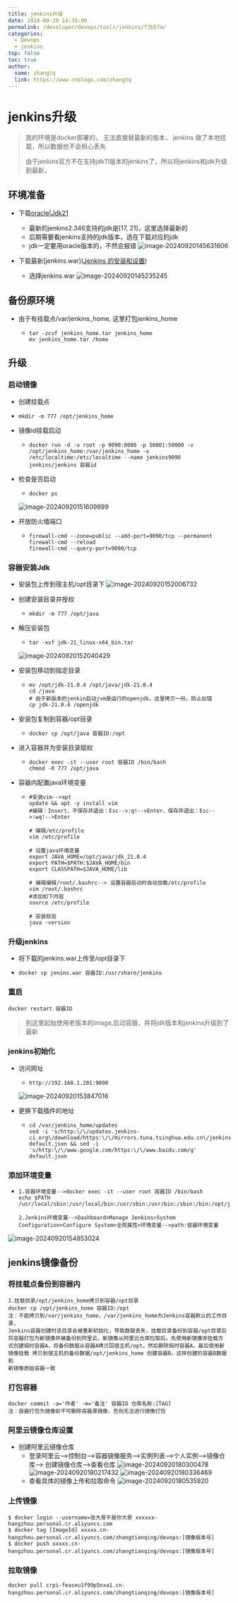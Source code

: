 ```yaml
---
title: jenkins升级
date: 2024-09-20 14:35:00
permalink: /developer/devops/tools/jenkins/f3b57a/
categories: 
  - Devops
  - jenkins
top: false
toc: true
author: 
  name: zhangtq
  link: https://www.cnblogs.com/zhangtq
---
```

# jenkins升级



> 我的环境是docker部署的， 无法直接替最新的版本， jenkins 做了本地挂载，所以数据也不会担心丢失
>
> 由于jenkins官方不在支持jdk11版本的jenkins了，所以将jenkins和jdk升级到最新，

## 环境准备

- 下载[oracle|Jdk21](https://download.oracle.com/java/21/latest/jdk-21_linux-x64_bin.tar.gz)
  - 最新的jenkins2.346支持的jdk是[17, 21]，这里选择最新的
  - 后期需要看jenkins支持的jdk版本，选在下载对应的jdk
  - jdk一定要用oracle版本的，不然会报错
  ![image-20240920145631606](https://zhangtq-blog.oss-cn-hangzhou.aliyuncs.com/content_picture/image-20240920145631606.png)
  
- 下载最新[jenkins.war]([Jenkins 的安装和设置](https://www.jenkins.io/zh/download/))
  - 选择jenkins.war
  ![image-20240920145235245](https://zhangtq-blog.oss-cn-hangzhou.aliyuncs.com/content_picture/image-20240920145235245.png)

## 备份原环境

- 由于有挂载点/var/jenkins_home, 这里打包jenkins_home

  - ```shell
    tar -zcvf jenkins_home.tar jenkins_home
    mv jenkins_home.tar /home
    
    ```



## 升级

### 启动镜像

-  创建挂载点

  - ```shell
    mkdir -m 777 /opt/jenkins_home
    ```

- 镜像id挂载启动

  - ```shell
    docker run -d -u root -p 9090:8080 -p 50001:50000 -v /opt/jenkins_home:/var/jenkins_home -v /etc/localtime:/etc/localtime --name jenkins9090 jenkins/jenkins 容器id
    ```

- 检查是否启动

  - ```shell
    docker ps
    ```

  ![image-20240920151609899](https://zhangtq-blog.oss-cn-hangzhou.aliyuncs.com/content_picture/image-20240920151609899.png)

- 开放防火墙端口

  - ```
    firewall-cmd --zone=public --add-port=9090/tcp --permanent
    firewall-cmd --reload
    firewall-cmd --query-port=9090/tcp
    ```

### 容器安装Jdk

- 安装包上传到宿主机/opt目录下
  ![image-20240920152006732](https://zhangtq-blog.oss-cn-hangzhou.aliyuncs.com/content_picture/image-20240920152006732.png)

- 创建安装目录并授权

  - ```
    mkdir -m 777 /opt/java
    ```

- 解压安装包

  - ```shell
    tar -xvf jdk-21_linux-x64_bin.tar 
    ```

  ![image-20240920152040429](https://zhangtq-blog.oss-cn-hangzhou.aliyuncs.com/content_picture/image-20240920152040429.png)

- 安装包移动到指定目录

  - ```shell
    mv /opt/jdk-21.0.4 /opt/java/jdk-21.0.4
    cd /java
    # 由于新版本的jenkin启动jvm是运行的openjdk，这里拷贝一份，防止出错
    cp jdk-21.0.4 /openjdk
    ```

- 安装包复制到容器/opt目录

  - ```shell
    docker cp /opt/java 容器ID:/opt
    ```

- 进入容器并为安装目录赋权

  - ```shell
    docker exec -it --user root 容器ID /bin/bash
    chmod -R 777 /opt/java
    ```

- 容器内配置java环境变量

  - ```shell
    #安装vim-->apt 
    update && apt -y install vim
    #编辑：Insert、不保存并退出：Esc-->:q!-->Enter、保存并退出：Esc-->:wq!-->Enter
    
    # 编辑/etc/profile
    vim /etc/profile
    
    # 设置java环境变量
    export JAVA_HOME=/opt/java/jdk_21.0.4
    export PATH=$PATH:$JAVA_HOME/bin
    export CLASSPATH=$JAVA_HOME/lib
    
    # 编辑编辑/root/.bashrc--> 设置容器启动时自动加载/etc/profile
    vim /root/.bashrc
    #添加如下内容
    source /etc/profile
    
    # 安装校验
    java -version
    
    ```

### 升级jenkins

 - 将下载的jenkins.war上传至/opt目录下

 - ```shell
   docker cp jenins.war 容器ID:/usr/share/jenkins
   ```

   

### 重启

```shell
docker restart 容器ID
```



> 到这里起始使用老版本的image,启动容器，并将jdk版本和jenkins升级到了最新

### jenkins初始化

- 访问网址

  - ```
    http://192.168.1.201:9090
    ```

  ![image-20240920153847016](https://zhangtq-blog.oss-cn-hangzhou.aliyuncs.com/content_picture/image-20240920153847016.png)



- 更换下载插件的地址

  - ```shell
    cd /var/jenkins_home/updates
    sed -i 's/http:\/\/updates.jenkins-ci.org\/download/https:\/\/mirrors.tuna.tsinghua.edu.cn\/jenkins/g' default.json && sed -i 's/http:\/\/www.google.com/https:\/\/www.baidu.com/g' default.json
    ```


### 添加环境变量

- ````shell
  1.容器环境变量-->docker exec -it --user root 容器ID /bin/bash
  echo $PATH 
  /usr/local/sbin:/usr/local/bin:/usr/sbin:/usr/bin:/sbin:/bin:/opt/java/jdk_21.0.4/bin
  
  2.Jenkins环境变量-->Dashboard>Manage Jenkins>System Configuration>Configure System>全局属性>环境变量-->path:容器环境变量
  ````

![image-20240920154853024](https://zhangtq-blog.oss-cn-hangzhou.aliyuncs.com/content_picture/image-20240920154853024.png)

## jenkins镜像备份

### 将挂载点备份到容器内

```shell
1.挂载目录/opt/jenkins_home拷贝到容器/opt目录
docker cp /opt/jenkins_home 容器ID:/opt
注：不能拷贝到/var/jenkins_home，/var/jenkins_home为Jenkins容器默认的工作目录，
Jenkins容器创建时该目录会被重新初始化，导致数据丢失，挂载目录备份到容器/opt目录后
将容器打包为新镜像并被备份到阿里云，新镜像从阿里云仓库拉取后，先使用新镜像非挂载方
式创建临时容器A，将备份数据从容器A拷贝回宿主机/opt，然后删除临时容器A，最后使用新
镜像挂载 拷贝到宿主机的备份数据/opt/jenkins_home 创建容器B，这样创建的容器B数据和
新镜像原始容器一致
```



### 打包容器

```shell
docker commit -a='作者' -m='备注' 容器ID 仓库名称:[TAG]
注：容器打包为镜像前不可删除容器源镜像，否则无法进行镜像打包
```



### 阿里云镜像仓库设置

- 创建阿里云镜像仓库
  - 登录阿里云-->控制台-->容器镜像服务-->实例列表-->个人实例-->镜像仓库--> 创建镜像仓库-->查看仓库
  ![image-20240920180300478](https://zhangtq-blog.oss-cn-hangzhou.aliyuncs.com/content_picture/image-20240920180300478.png)
  ![image-20240920180217432](https://zhangtq-blog.oss-cn-hangzhou.aliyuncs.com/content_picture/image-20240920180217432.png)
  ![image-20240920180336469](https://zhangtq-blog.oss-cn-hangzhou.aliyuncs.com/content_picture/image-20240920180336469.png)
  - 查看具体的镜像上传和拉取命令
  ![image-20240920180535920](https://zhangtq-blog.oss-cn-hangzhou.aliyuncs.com/content_picture/image-20240920180535920.png)

### 上传镜像

```shell
$ docker login --username=张大哥不是你大哥 xxxxxx-hangzhou.personal.cr.aliyuncs.com
$ docker tag [ImageId] xxxxx.cn-hangzhou.personal.cr.aliyuncs.com/zhangtianqing/devops:[镜像版本号]
$ docker push xxxxx.cn-hangzhou.personal.cr.aliyuncs.com/zhangtianqing/devops:[镜像版本号]
```



### 拉取镜像

```shell
docker pull crpi-feaseu1f99p5nxa1.cn-hangzhou.personal.cr.aliyuncs.com/zhangtianqing/devops:[镜像版本号]
```









